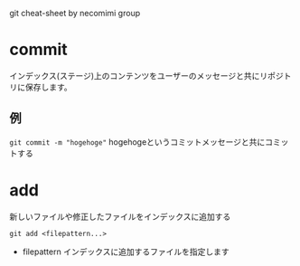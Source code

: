 git cheat-sheet by necomimi group

# commit
インデックス(ステージ)上のコンテンツをユーザーのメッセージと共にリポジトリに保存します。

## 例
`git commit -m "hogehoge"`  hogehogeというコミットメッセージと共にコミットする


# add
新しいファイルや修正したファイルをインデックスに追加する

    git add <filepattern...>

- filepattern
インデックスに追加するファイルを指定します

